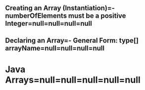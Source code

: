 ## Creating an Array (Instantiation)=- numberOfElements must be a positive Integer=null=null=null=null
## Declaring an Array=- General Form: type[] arrayName=null=null=null=null
# Java Arrays=null=null=null=null=null
